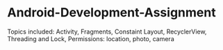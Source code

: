 # Android-Development-Assignment
Topics included: Activity, Fragments, Constaint Layout, RecyclerView, Threading and Lock, Permissions: location, photo, camera
